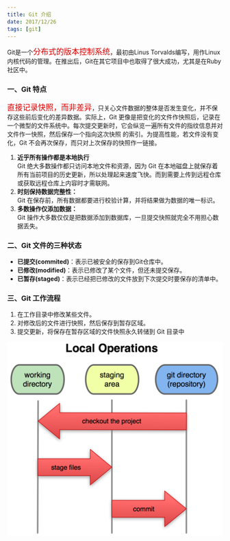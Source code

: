 ```yaml
---
title: Git 介绍
date: 2017/12/26
tags: [git]
---
```


 Git是一个<font size=4 color=dark weight=bold>分布式的版本控制系统</font>，最初由Linus Torvalds编写，用作Linux内核代码的管理。在推出后，Git在其它项目中也取得了很大成功，尤其是在Ruby社区中。  

### 一、Git 特点 
<font size=4 color=dark weight=bold>直接记录快照，而非差异</font>，只关心文件数据的整体是否发生变化，并不保存这些前后变化的差异数据。实际上，Git 更像是把变化的文件作快照后，记录在一个微型的文件系统中。每次提交更新时，它会纵览一遍所有文件的指纹信息并对文件作一快照，然后保存一个指向这次快照 的索引。为提高性能，若文件没有变化，Git 不会再次保存，而只对上次保存的快照作一链接。 

1. **近乎所有操作都是本地执行**  
Git 绝大多数操作都只访问本地文件和资源，因为 Git 在本地磁盘上就保存着所有当前项目的历史更新，所以处理起来速度飞快。而到需要上传到远程仓库或获取远程仓库上内容时才需联网。 
2. **时刻保持数据完整性：**  
Git 在保存前，所有数据都要进行校验计算，并将结果做为数据的唯一标识。 
3. **多数操作仅添加数据：**  
Git 操作大多数仅仅是把数据添加到数据库，一旦提交快照就完全不用担心数据丢失。 

### 二、Git 文件的三种状态 
- **已提交(commited)**：表示已被安全的保存到Git仓库中。 
- **已修改(modified)**：表示已修改了某个文件，但还未提交保存。 
- **已暂存(staged)**：表示已经把已修改的文件放到下次提交时要保存的清单中。 

### 三、Git 工作流程 
1. 在工作目录中修改某些文件。  
2. 对修改后的文件进行快照，然后保存到暂存区域。
3. 提交更新，将保存在暂存区域的文件快照永久转储到 Git 目录中

![git_flow](../../../../../images/git_flow.png)